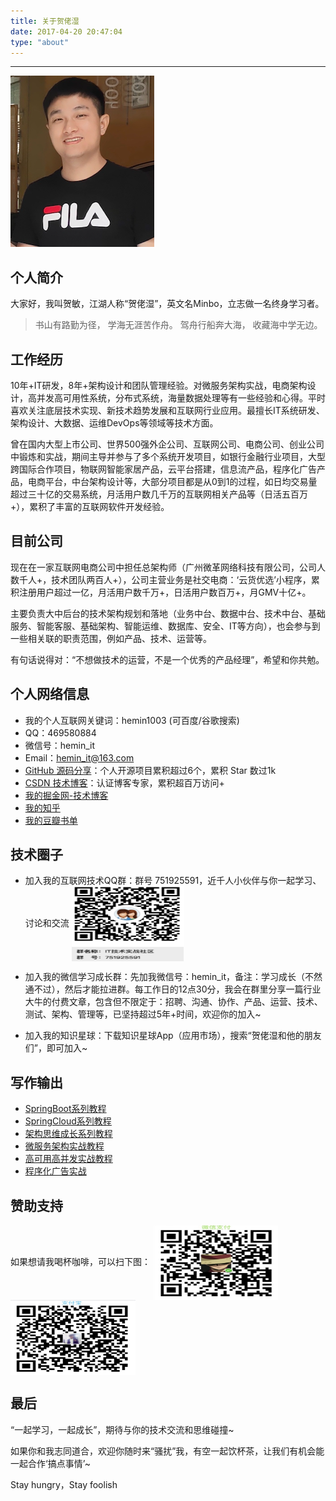 ```yaml
---
title: 关于贺佬湿
date: 2017-04-20 20:47:04
type: "about"
---
```

***
![avatar](../uploads/avatar.png)

## 个人简介

大家好，我叫贺敏，江湖人称“贺佬湿”，英文名Minbo，立志做一名终身学习者。

>书山有路勤为径，
学海无涯苦作舟。
驾舟行船奔大海，
收藏海中学无边。

## 工作经历

10年+IT研发，8年+架构设计和团队管理经验。对微服务架构实战，电商架构设计，高并发高可用性系统，分布式系统，海量数据处理等有一些经验和心得。平时喜欢关注底层技术实现、新技术趋势发展和互联网行业应用。最擅长IT系统研发、架构设计、大数据、运维DevOps等领域等技术方面。

曾在国内大型上市公司、世界500强外企公司、互联网公司、电商公司、创业公司中锻炼和实战，期间主导并参与了多个系统开发项目，如银行金融行业项目，大型跨国际合作项目，物联网智能家居产品，云平台搭建，信息流产品，程序化广告产品，电商平台，中台架构设计等，大部分项目都是从0到1的过程，如日均交易量超过三十亿的交易系统，月活用户数几千万的互联网相关产品等（日活五百万+），累积了丰富的互联网软件开发经验。

## 目前公司

现在在一家互联网电商公司中担任总架构师（广州微革网络科技有限公司，公司人数千人+，技术团队两百人+），公司主营业务是社交电商：‘云货优选’小程序，累积注册用户超过一亿，月活用户数千万+，日活用户数百万+，月GMV十亿+。

主要负责大中后台的技术架构规划和落地（业务中台、数据中台、技术中台、基础服务、智能客服、基础架构、智能运维、数据库、安全、IT等方向），也会参与到一些相关联的职责范围，例如产品、技术、运营等。

有句话说得对：“不想做技术的运营，不是一个优秀的产品经理”，希望和你共勉。

## 个人网络信息

- 我的个人互联网关键词：hemin1003 (可百度/谷歌搜索)
- QQ：469580884
- 微信号：hemin_it
- Email：hemin_it@163.com
- [GitHub 源码分享](https://github.com/hemin1003)：个人开源项目累积超过6个，累积 Star 数过1k
- [CSDN 技术博客](http://blog.csdn.net/hemin1003)：认证博客专家，累积超百万访问+
- [我的掘金网-技术博客](https://juejin.cn/user/3298190615389848)
- [我的知乎](https://www.zhihu.com/people/hemin1003/activities)
- [我的豆瓣书单](https://book.douban.com/people/hemin1003/)

## 技术圈子

- 加入我的互联网技术QQ群：群号 751925591，近千人小伙伴与你一起学习、讨论和交流 <img src="../uploads/qqgroup.png" width = "180" height = "120" alt="qqgroup" align=center />

- 加入我的微信学习成长群：先加我微信号：hemin_it，备注：学习成长（不然通不过），然后才能拉进群。每工作日的12点30分，我会在群里分享一篇行业大牛的付费文章，包含但不限定于：招聘、沟通、协作、产品、运营、技术、测试、架构、管理等，已坚持超过5年+时间，欢迎你的加入~

- 加入我的知识星球：下载知识星球App（应用市场），搜索“贺佬湿和他的朋友们”，即可加入~


## 写作输出

- [SpringBoot系列教程](https://blog.csdn.net/hemin1003/category_9291077.html)
- [SpringCloud系列教程](https://blog.csdn.net/hemin1003/category_9293625.html)
- [架构思维成长系列教程](https://blog.csdn.net/hemin1003/category_10893512.html)
- [微服务架构实战教程](https://blog.csdn.net/hemin1003/category_9292162.html)
- [高可用高并发实战教程](https://blog.csdn.net/hemin1003/category_9292134.html)
- [程序化广告实战](https://blog.csdn.net/hemin1003/category_9290971.html)


## 赞助支持

如果想请我喝杯咖啡，可以扫下图：
<img src="../uploads/wechat.jpeg" width = "200" height = "120" alt="wechat" align=center />
<img src="../uploads/alipay.jpeg" width = "200" height = "120" alt="alipay" align=center />

## 最后

“一起学习，一起成长”，期待与你的技术交流和思维碰撞~

如果你和我志同道合，欢迎你随时来“骚扰”我，有空一起饮杯茶，让我们有机会能一起合作‘搞点事情’~

Stay hungry，Stay foolish
